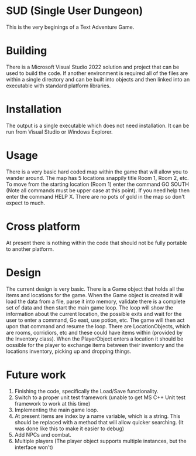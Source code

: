 # SUD (Single User Dungeon)
This is the very beginings of a Text Adventure Game.

# Building
There is a Microsoft Visual Studio 2022 solution and project that can be used to build the code. If another environment is required all of the files are within a single directory and can be built into objects and then linked into an executable with standard platform libraries.

# Installation
The output is a single executable which does not need installation.  It can be run from Visual Studio or Windows Explorer.

# Usage
There is a very basic hard coded map within the game that will allow you to wander around.  The map has 5 locations snappily title Room 1, Room 2, etc.  To move from the starting location (Room 1) enter the command GO SOUTH (Note all commands must be upper case at this point).  If you need help then enter the command HELP X.  There are no pots of gold in the map so don't expect to much.

# Cross platform
At present there is nothing within the code that should not be fully portable to another platform.  

# Design
The current design is very basic.
There is a Game object that holds all the items and locations for the game.  When the Game object is created it will load the data from a file, parse it into memory, validate there is a complete set of data and then start the main game loop.  The loop will show the information about the current location, the possible exits and wait for the user to enter a command, Go east, use potion, etc.  The game will then act upon that command and resume the loop.
There are LocationObjects, which are rooms, corridiors, etc and these could have items within (provided by the Inventory class).  When the PlayerObject enters a location it should be oossible for the player to exchange items between their inventory and the locations inventory, picking up and dropping things.

# Future work
1. Finishing the code, specifically the Load/Save functionality.
2. Switch to a proper unit test framework (unable to get MS C++ Unit test framework to work at this time)
3. Implementing the main game loop.
4. At present items are index by a name variable, which is a string.  This should be replaced with a method that will allow quicker searching.  (It was done like this to make it easier to debug)
5. Add NPCs and combat.
6. Multiple players (The player object supports multiple instances, but the interface won't)
